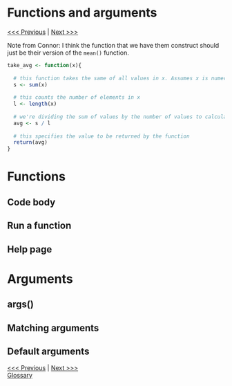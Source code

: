Functions and arguments
================

[\<\<\< Previous](01-introduction.md) | [Next \>\>\>](03-objects.md)

Note from Connor: I think the function that we have them construct
should just be their version of the `mean()` function.

``` r
take_avg <- function(x){
  
  # this function takes the same of all values in x. Assumes x is numerical
  s <- sum(x)
  
  # this counts the number of elements in x
  l <- length(x)
  
  # we're dividing the sum of values by the number of values to calculate the mean
  avg <- s / l
  
  # this specifies the value to be returned by the function
  return(avg)
}
```

# Functions

## Code body

## Run a function

## Help page

# Arguments

## args()

## Matching arguments

## Default arguments

[\<\<\< Previous](01-introduction.md) | [Next \>\>\>](03-objects.md)  
[Glossary](glossary.md)
